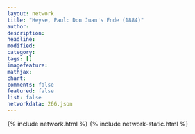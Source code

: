 ```yaml
---
layout: network
title: "Heyse, Paul: Don Juan's Ende (1884)"
author:
description:
headline:
modified:
category:
tags: []
imagefeature: 
mathjax: 
chart: 
comments: false
featured: false
list: false
networkdata: 266.json
---
```

{% include network.html %}
{% include network-static.html %}
